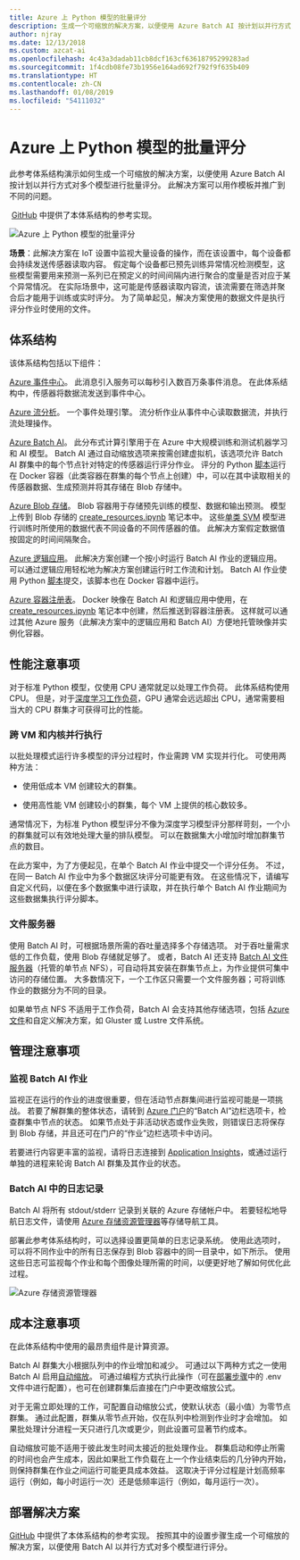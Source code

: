 ```yaml
---
title: Azure 上 Python 模型的批量评分
description: 生成一个可缩放的解决方案，以便使用 Azure Batch AI 按计划以并行方式对模型进行批量评分。
author: njray
ms.date: 12/13/2018
ms.custom: azcat-ai
ms.openlocfilehash: 4c43a3dadab11cb8dcf163cf63618795299283ad
ms.sourcegitcommit: 1f4cdb08fe73b1956e164ad692f792f9f635b409
ms.translationtype: HT
ms.contentlocale: zh-CN
ms.lasthandoff: 01/08/2019
ms.locfileid: "54111032"
---
```

# <a name="batch-scoring-of-python-models-on-azure"></a>Azure 上 Python 模型的批量评分

此参考体系结构演示如何生成一个可缩放的解决方案，以便使用 Azure Batch AI 按计划以并行方式对多个模型进行批量评分。 此解决方案可以用作模板并推广到不同的问题。

 [GitHub][github] 中提供了本体系结构的参考实现。

![Azure 上 Python 模型的批量评分](./_images/batch-scoring-python.png)

**场景**：此解决方案在 IoT 设置中监视大量设备的操作，而在该设置中，每个设备都会持续发送传感器读取内容。 假定每个设备都已预先训练异常情况检测模型，这些模型需要用来预测一系列已在预定义的时间间隔内进行聚合的度量是否对应于某个异常情况。 在实际场景中，这可能是传感器读取内容流，该流需要在筛选并聚合后才能用于训练或实时评分。 为了简单起见，解决方案使用的数据文件是执行评分作业时使用的文件。

## <a name="architecture"></a>体系结构

该体系结构包括以下组件：

[Azure 事件中心][event-hubs]。 此消息引入服务可以每秒引入数百万条事件消息。 在此体系结构中，传感器将数据流发送到事件中心。

[Azure 流分析][stream-analytics]。 一个事件处理引擎。 流分析作业从事件中心读取数据流，并执行流处理操作。

[Azure Batch AI][batch-ai]。 此分布式计算引擎用于在 Azure 中大规模训练和测试机器学习和 AI 模型。 Batch AI 通过自动缩放选项来按需创建虚拟机，该选项允许 Batch AI 群集中的每个节点针对特定的传感器运行评分作业。 评分的 Python [脚本][python-script]运行在 Docker 容器（此类容器在群集的每个节点上创建）中，可以在其中读取相关的传感器数据、生成预测并将其存储在 Blob 存储中。

[Azure Blob 存储][storage]。 Blob 容器用于存储预先训练的模型、数据和输出预测。 模型上传到 Blob 存储的 [create\_resources.ipynb][create-resources] 笔记本中。 这些[单类 SVM][one-class-svm] 模型进行训练时所使用的数据代表不同设备的不同传感器的值。 此解决方案假定数据值按固定的时间间隔聚合。

[Azure 逻辑应用][logic-apps]。 此解决方案创建一个按小时运行 Batch AI 作业的逻辑应用。 可以通过逻辑应用轻松地为解决方案创建运行时工作流和计划。 Batch AI 作业使用 Python [脚本][script]提交，该脚本也在 Docker 容器中运行。

[Azure 容器注册表][acr]。 Docker 映像在 Batch AI 和逻辑应用中使用，在 [create\_resources.ipynb][create-resources] 笔记本中创建，然后推送到容器注册表。 这样就可以通过其他 Azure 服务（此解决方案中的逻辑应用和 Batch AI）方便地托管映像并实例化容器。

## <a name="performance-considerations"></a>性能注意事项

对于标准 Python 模型，仅使用 CPU 通常就足以处理工作负荷。 此体系结构使用 CPU。 但是，对于[深度学习工作负荷][deep]，GPU 通常会远远超出 CPU，通常需要相当大的 CPU 群集才可获得可比的性能。

### <a name="parallelizing-across-vms-vs-cores"></a>跨 VM 和内核并行执行

以批处理模式运行许多模型的评分过程时，作业需跨 VM 实现并行化。 可使用两种方法：

* 使用低成本 VM 创建较大的群集。

* 使用高性能 VM 创建较小的群集，每个 VM 上提供的核心数较多。

通常情况下，为标准 Python 模型评分不像为深度学习模型评分那样苛刻，一个小的群集就可以有效地处理大量的排队模型。 可以在数据集大小增加时增加群集节点的数目。

在此方案中，为了方便起见，在单个 Batch AI 作业中提交一个评分任务。 不过，在同一 Batch AI 作业中为多个数据区块评分可能更有效。 在这些情况下，请编写自定义代码，以便在多个数据集中进行读取，并在执行单个 Batch AI 作业期间为这些数据集执行评分脚本。

### <a name="file-servers"></a>文件服务器

使用 Batch AI 时，可根据场景所需的吞吐量选择多个存储选项。 对于吞吐量需求低的工作负载，使用 Blob 存储就足够了。 或者，Batch AI 还支持 [Batch AI 文件服务器][bai-file-server]（托管的单节点 NFS），可自动将其安装在群集节点上，为作业提供可集中访问的存储位置。 大多数情况下，一个工作区只需要一个文件服务器；可将训练作业的数据分为不同的目录。

如果单节点 NFS 不适用于工作负荷，Batch AI 会支持其他存储选项，包括 [Azure 文件][azure-files]和自定义解决方案，如 Gluster 或 Lustre 文件系统。

## <a name="management-considerations"></a>管理注意事项

### <a name="monitoring-batch-ai-jobs"></a>监视 Batch AI 作业

监视正在运行的作业的进度很重要，但在活动节点群集间进行监视可能是一项挑战。 若要了解群集的整体状态，请转到 [Azure 门户][portal]的“Batch AI”边栏选项卡，检查群集中节点的状态。 如果节点处于非活动状态或作业失败，则错误日志将保存到 Blob 存储，并且还可在门户的“作业”边栏选项卡中访问。

若要进行内容更丰富的监视，请将日志连接到 [Application Insights][ai]，或通过运行单独的进程来轮询 Batch AI 群集及其作业的状态。

### <a name="logging-in-batch-ai"></a>Batch AI 中的日志记录

Batch AI 将所有 stdout/stderr 记录到关联的 Azure 存储帐户中。 若要轻松地导航日志文件，请使用 [Azure 存储资源管理器][explorer]等存储导航工具。

部署此参考体系结构时，可以选择设置更简单的日志记录系统。 使用此选项时，可以将不同作业中的所有日志保存到 Blob 容器中的同一目录中，如下所示。 使用这些日志可监视每个作业和每个图像处理所需的时间，以便更好地了解如何优化此过程。

![Azure 存储资源管理器](./_images/batch-scoring-python-monitor.png)

## <a name="cost-considerations"></a>成本注意事项

在此体系结构中使用的最昂贵组件是计算资源。

Batch AI 群集大小根据队列中的作业增加和减少。 可通过以下两种方式之一使用 Batch AI 启用[自动缩放][automatic-scaling]。 可通过编程方式执行此操作（可在[部署步骤][github]中的 .env 文件中进行配置），也可在创建群集后直接在门户中更改缩放公式。

对于无需立即处理的工作，可配置自动缩放公式，使默认状态（最小值）为零节点群集。 通过此配置，群集从零节点开始，仅在队列中检测到作业时才会增加。 如果批处理计分进程一天只进行几次或更少，则此设置可显著节约成本。

自动缩放可能不适用于彼此发生时间太接近的批处理作业。 群集启动和停止所需的时间也会产生成本，因此如果批工作负载在上一个作业结束后的几分钟内开始，则保持群集在作业之间运行可能更具成本效益。 这取决于评分过程是计划高频率运行（例如，每小时运行一次）还是低频率运行（例如，每月运行一次）。

## <a name="deploy-the-solution"></a>部署解决方案

[GitHub][github] 中提供了本体系结构的参考实现。 按照其中的设置步骤生成一个可缩放的解决方案，以便使用 Batch AI 以并行方式对多个模型进行评分。

[acr]: /azure/container-registry/container-registry-intro
[ai]: /azure/application-insights/app-insights-overview
[automatic-scaling]: /azure/batch/batch-automatic-scaling
[azure-files]: /azure/storage/files/storage-files-introduction
[batch-ai]: /azure/batch-ai/
[bai-file-server]: /azure/batch-ai/resource-concepts#file-server
[create-resources]: https://github.com/Azure/BatchAIAnomalyDetection/blob/master/create_resources.ipynb
[deep]: /azure/architecture/reference-architectures/ai/batch-scoring-deep-learning
[event-hubs]: /azure/event-hubs/event-hubs-geo-dr
[explorer]: https://azure.microsoft.com/en-us/features/storage-explorer/
[github]: https://github.com/Azure/BatchAIAnomalyDetection
[logic-apps]: /azure/logic-apps/logic-apps-overview
[one-class-svm]: http://scikit-learn.org/stable/modules/generated/sklearn.svm.OneClassSVM.html
[portal]: https://portal.azure.com
[python-script]: https://github.com/Azure/BatchAIAnomalyDetection/blob/master/batchai/predict.py
[script]: https://github.com/Azure/BatchAIAnomalyDetection/blob/master/sched/submit_jobs.py
[storage]: /azure/storage/blobs/storage-blobs-overview
[stream-analytics]: /azure/stream-analytics/
